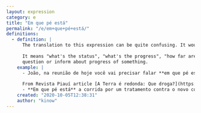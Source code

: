 ```yaml
---
layout: expression
category: e
title: "Em que pé está"
permalink: "/e/em+que+pé+está/"
definitions:
  - definition: |
      The translation to this expression can be quite confusing. It would be "in which foot (something) is".
      
      It means "what's the status", "what's the progress", "how far are we", etc. It is normally used to
      question or inform about progress of something.
    example: |
      - João, na reunião de hoje você vai precisar falar **em que pé estamos** com o projeto da Tereza.
      
      From Revista Piauí article [A Terra é redonda: Que droga?](https://piaui.folha.uol.com.br/terra-e-redonda-que-droga/)
      - **Em que pé está** a corrida por um tratamento contra o novo coronavírus, e que lugar ela deve ocupar no combate à pandemia de Covid-19
    created: "2020-10-05T12:38:31"
    author: "kinow"
---
```


